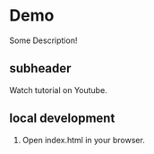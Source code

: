 # Demo

Some Description!


## subheader

Watch tutorial on Youtube.

## local development

1. Open index.html in your browser. 

